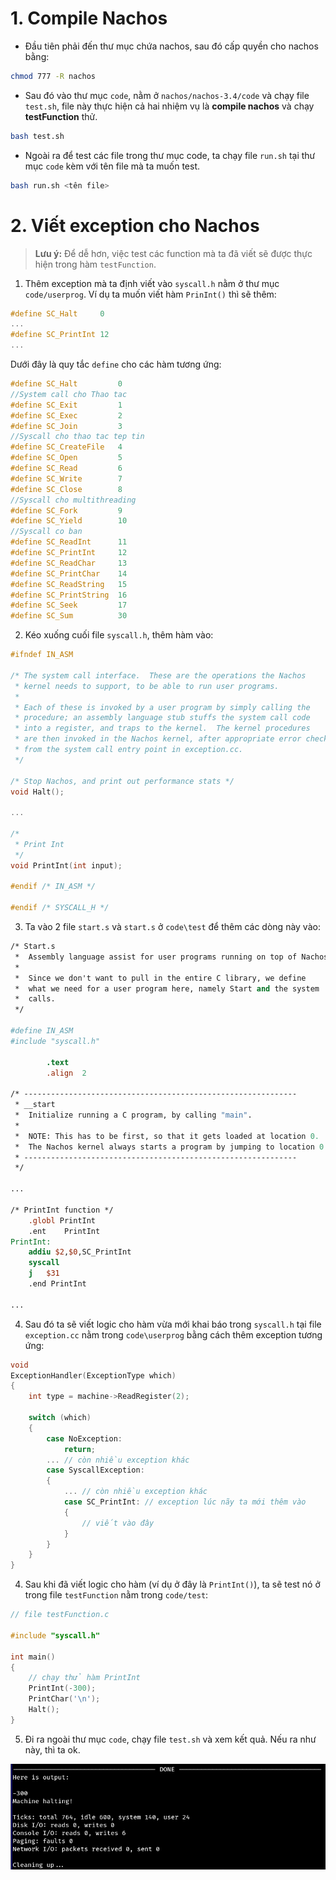 # 1. Compile Nachos

- Đầu tiên phải đến thư mục chứa nachos, sau đó cấp quyền cho nachos bằng:
```bash
chmod 777 -R nachos
```

- Sau đó vào thư mục ```code```, nằm ở ```nachos/nachos-3.4/code``` và chạy file ```test.sh```, file này thực hiện cả hai nhiệm vụ là **compile nachos** và chạy **testFunction** thử.
```bash
bash test.sh
```

- Ngoài ra để test các file trong thư mục code, ta chạy file ```run.sh``` tại thư mục ```code``` kèm với tên file mà ta muốn test.
```bash
bash run.sh <tên file>
```

# 2. Viết exception cho Nachos

> **Lưu ý:** Để dễ hơn, việc test các function mà ta đã viết sẽ được thực hiện trong hàm ```testFunction```.

1. Thêm exception mà ta định viết vào ```syscall.h``` nằm ở thư mục ```code/userprog```. Ví dụ ta muốn viết hàm ```PrinInt()``` thì sẽ thêm:
```cpp
#define SC_Halt		0
...
#define SC_PrintInt 12
...
```
Dưới đây là quy tắc ```define``` cho các hàm tương ứng:
```cpp
#define SC_Halt			0
//System call cho Thao tac
#define SC_Exit			1
#define SC_Exec			2
#define SC_Join			3
//Syscall cho thao tac tep tin
#define SC_CreateFile	4
#define SC_Open			5
#define SC_Read			6
#define SC_Write		7
#define SC_Close		8
//Syscall cho multithreading
#define SC_Fork			9
#define SC_Yield		10
//Syscall co ban
#define SC_ReadInt		11
#define SC_PrintInt		12
#define SC_ReadChar		13
#define SC_PrintChar	14
#define SC_ReadString	15
#define SC_PrintString	16
#define SC_Seek			17
#define SC_Sum			30
```

2. Kéo xuống cuối file ```syscall.h```, thêm hàm vào:
```cpp
#ifndef IN_ASM

/* The system call interface.  These are the operations the Nachos
 * kernel needs to support, to be able to run user programs.
 *
 * Each of these is invoked by a user program by simply calling the 
 * procedure; an assembly language stub stuffs the system call code
 * into a register, and traps to the kernel.  The kernel procedures
 * are then invoked in the Nachos kernel, after appropriate error checking, 
 * from the system call entry point in exception.cc.
 */

/* Stop Nachos, and print out performance stats */
void Halt();		
 
...

/*
 * Print Int
 */
void PrintInt(int input);

#endif /* IN_ASM */

#endif /* SYSCALL_H */
```

3. Ta vào 2 file ```start.s``` và ```start.s``` ở ```code\test``` để thêm các dòng này vào:
```mips
/* Start.s 
 *	Assembly language assist for user programs running on top of Nachos.
 *
 *	Since we don't want to pull in the entire C library, we define
 *	what we need for a user program here, namely Start and the system
 *	calls.
 */

#define IN_ASM
#include "syscall.h"

        .text   
        .align  2

/* -------------------------------------------------------------
 * __start
 *	Initialize running a C program, by calling "main". 
 *
 * 	NOTE: This has to be first, so that it gets loaded at location 0.
 *	The Nachos kernel always starts a program by jumping to location 0.
 * -------------------------------------------------------------
 */

...

/* PrintInt function */
	.globl PrintInt
	.ent	PrintInt
PrintInt:
	addiu $2,$0,SC_PrintInt
	syscall
	j	$31
	.end PrintInt

...
```

4. Sau đó ta sẽ viết logic cho hàm vừa mới khai báo trong ```syscall.h``` tại file ```exception.cc``` nằm trong ```code\userprog``` bằng cách thêm exception tương ứng:
```cpp
void
ExceptionHandler(ExceptionType which)
{
    int type = machine->ReadRegister(2);

    switch (which)
	{
        case NoException:
            return;
        ... // còn nhiều exception khác
        case SyscallException:
        {
            ... // còn nhiều exception khác
            case SC_PrintInt: // exception lúc nãy ta mới thêm vào
            {
                // viết vào đây
            }
        }
	}
}
```

4. Sau khi đã viết logic cho hàm (ví dụ ở đây là ```PrintInt()```), ta sẽ test nó ở trong file ```testFunction``` nằm trong ```code/test```:
```cpp
// file testFunction.c

#include "syscall.h"

int main()
{
    // chạy thử hàm PrintInt
    PrintInt(-300);
    PrintChar('\n');
    Halt();
}
```

5. Đi ra ngoài thư mục ```code```, chạy file ```test.sh``` và xem kết quả. Nếu ra như này, thì ta ok.

<img src="../resources/run_test.png">